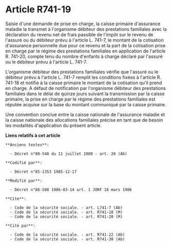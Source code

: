 # Article R741-19

Saisie d'une demande de prise en charge, la caisse primaire d'assurance maladie la transmet à l'organisme débiteur des
prestations familiales avec la déclaration du revenu net de frais passible de l'impôt sur le revenu de l'assuré ou du
débiteur prévu à l'article L. 741-7, le montant de la cotisation d'assurance personnelle due pour ce revenu et la part de la
cotisation prise en charge par le régime des prestations familiales en application de l'article R. 741-20, compte tenu du
nombre d'enfants à charge déclaré par l'assuré ou le débiteur prévu à l'article L. 741-7. 

L'organisme débiteur des prestations familiales vérifie que l'assuré ou le débiteur prévu à l'article L. 741-7 remplit les
conditions fixées à l'article R. 741-18 et notifie à la caisse primaire le montant de la cotisation qu'il prend en charge. A
défaut de notification par l'organisme débiteur des prestations familiales dans le délai de quinze jours suivant la
transmission par la caisse primaire, la prise en charge par le régime des prestations familiales est réputée acquise sur la
base du montant communiqué par la caisse primaire. 

Une convention conclue entre la caisse nationale de l'assurance maladie et la caisse nationale des allocations familiales
précise en tant que de besoin les modalités d'application du présent article.

**Liens relatifs à cet article**

	**Anciens textes**:

	  - Décret n°80-548 du 11 juillet 1980 - art. 20 (Ab)

	**Codifié par**:

	  - Décret n°85-1353 1985-12-17

	**Modifié par**:

	  - Décret n°86-508 1986-03-14 art. 1 JORF 16 mars 1986

	**Cite**:

	  - Code de la sécurité sociale. - art. L741-7 (Ab)
	  - Code de la sécurité sociale. - art. R741-18 (M)
	  - Code de la sécurité sociale. - art. R741-20 (M)

	**Cité par**:

	  - Code de la sécurité sociale. - art. R741-22 (Ab)
	  - Code de la sécurité sociale. - art. R741-30 (Ab)
